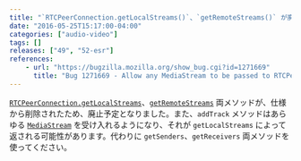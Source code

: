 ```yaml
---
title: "`RTCPeerConnection.getLocalStreams()`、`getRemoteStreams()` が廃止予定となりました"
date: "2016-05-25T15:17:00-04:00"
categories: ["audio-video"]
tags: []
releases: ["49", "52-esr"]
references:
    - url: "https://bugzilla.mozilla.org/show_bug.cgi?id=1271669"
      title: "Bug 1271669 - Allow any MediaStream to be passed to RTCPeerConnection.addTrack"
---
```

[`RTCPeerConnection.getLocalStreams`](https://developer.mozilla.org/docs/Web/API/RTCPeerConnection/getLocalStreams)、[`getRemoteStreams`](https://developer.mozilla.org/docs/Web/API/RTCPeerConnection/getRemoteStreams) 両メソッドが、仕様から削除されたため、廃止予定となりました。また、`addTrack` メソッドはあらゆる [`MediaStream`](https://developer.mozilla.org/docs/Web/API/MediaStream) を受け入れるようになり、それが `getLocalStreams` によって返される可能性があります。代わりに `getSenders`、`getReceivers` 両メソッドを使ってください。
